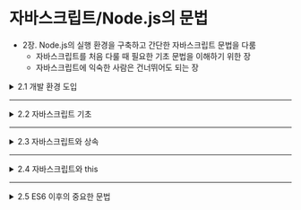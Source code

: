 # 자바스크립트/Node.js의 문법

* 2장. Node.js의 실행 환경을 구축하고 간단한 자바스크립트 문법을 다룸
  * 자바스크립트를 처음 다룰 때 필요한 기초 문법을 이해하기 위한 장
  * 자바스크립트에 익숙한 사람은 건너뛰어도 되는 장
 

<details>
<summary>2.1 개발 환경 도입</summary>
<div markdown="1">    

### 2.1.1 Node.js의 버전

</div>
</details>

___

<details>
<summary>2.2 자바스크립트 기초</summary>
<div markdown="1">    

### 2.2.1 변수

### 2.2.2 연산자

### 2.2.3 데이터 타입

### 2.2.4 Object

### 2.2.5 배열

### 2.2.6 함수

</div>
</details>

___

<details>
<summary>2.3 자바스크립트와 상속</summary>
<div markdown="1">    

### 2.3.1 자바스크립트와 class

</div>
</details>

___

<details>
<summary>2.4 자바스크립트와 this</summary>
<div markdown="1">    

</div>
</details>

___

<details>
<summary>2.5 ES6 이후의 중요한 문법</summary>
<div markdown="1">    

### 2.5.1 전개 구문

### 2.5.2 분할 대입

### 2.5.3 루프

</div>
</details>
